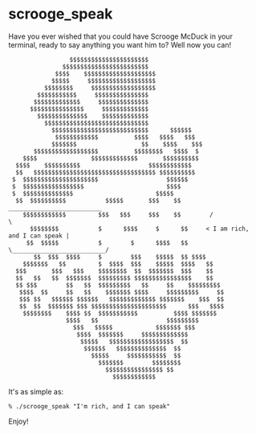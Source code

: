 # scrooge_speak

Have you ever wished that you could have Scrooge McDuck in your terminal, ready to say anything you want him to?  Well now you can!

                     $$$$$$$$$$$$$$$$$$$$$$
                   $$$$$$$$$$$$$$$$$$$$$$$$
                 $$$$    $$$$$$$$$$$$$$$$$$$$
                $$$$$     $$$$$$$$$$$$$$$$$$$
              $$$$$$$$     $$$$$$$$$$$$$$$$$$
            $$$$$$$$$$$     $$$$$$$$$$$$$$$
           $$$$$$$$$$$$$     $$$$$$$$$$$$$$
          $$$$$$$$$$$$$$$     $$$$$$$$$$$$$
            $$$$$$$$$$$$$$    $$$$$$$$$$$$$
              $$$$$$$$$$$$$$$$$$$$$$$$$$$$$
                $$$$$$$$$$$$$$$$$$$$$$$$$$$      $$$$$$
                 $$$$$$$$$$$$          $$$$   $$$$   $$$
                $$$$$$$                  $$    $$$$    $$$
           $$$$$$$$$$$$$$$$$$          $$$$$$$$   $$$$  $
        $$$$               $$$$$$$$$$$$$       $$$$$$$$$$
      $$$$    $$$$$$$$$$                   $$$$$$$$$$$$
      $$   $$$$$$$$$$$$$$$$$$$$$$$$$$$$$$$$$$ $$$$$$$$$$
     $  $$$$$$$$$$$$$$$$$$$$$                   $$$$$$
     $  $$$$$$$$$$$$$$$$$                       $$$$
     $  $$$$$$$$$$$$$$                       $$$$$
      $$  $$$$$$$$$$           $$$$$       $$$    $$         __________________________
        $$$$$$$$$$$$         $$$   $$$     $$$    $$        /                          \
          $$$$$$$$           $      $$$$     $      $$     < I am rich, and I can speak |
         $$  $$$$$           $        $      $$$$   $$      \__________________________/
           $$  $$$  $$$$     $        $$$    $$$$$  $$ $$$$
        $$$$$$$   $$         $  $$$$  $$$    $$$$$  $$$$   $$
      $$$       $$$   $$$    $$$$$$$$  $$  $$$$$$$  $$$    $$
      $$   $$   $$  $$$$$$$  $$$$$$$$$ $$$$$$$$$$$$$$$$    $$
      $$ $$$        $$   $$  $$$$$$$$$   $$     $$    $$$$$$$$$
       $$$$  $$     $$   $$    $$$$$$$ $$$$     $$$$$$$$$     $$
       $$$ $$   $$$$$$ $$$$$$   $$$$$$$$$$$$$ $$$$$$$    $$$  $$
       $$  $$  $$$$$$$ $$$ $$$$$$$$$$$$$$$$$$$$$      $$$   $$$$
        $$$$$$$$    $$$$ $$  $$$$$$$$$$$          $$$$ $$$$$$$
                    $$$$   $$                   $$$$$$$$$
                      $$$   $$$$$            $$$$$$$ $$$
                       $$$$  $$$$$$$     $$$$$$$$$$$$$
                        $$$$$   $$$$$$$$$$$$$$$$$$  $$
                         $$$$$$   $$$$$$$$$$$$$$  $$
                           $$$$$     $$$$$$$$$$$  $$
                             $$$$$$$        $$$$$$$$
                               $$$$$$$$$$$$$$$$ $$
                                 $$$$$$$$$$$$
It's as simple as:

    % ./scrooge_speak "I'm rich, and I can speak"
    
Enjoy!
